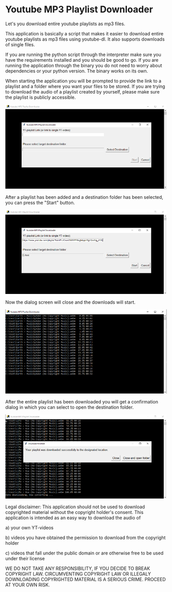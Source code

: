 # Youtube MP3 Playlist Downloader
Let's you download entire youtube playlists as mp3 files.

This application is basically a script that makes it easier to download entire youtube playlists as mp3 files using youtube-dl. It also supports downloads of single files.

If you are running the python script through the interpreter make sure you have the requirements installed and you should be good to go. If you are running the application through the binary you do not need to worry about dependencies or your python version. The binary works on its own.

When starting the application you will be prompted to provide the link to a playlist and a folder where you want your files to be stored. If you are trying to download the audio of a playlist created by yourself, please make sure the playlist is publicly accessible.

![plot](./Screenshots/img.png)

After a playlist has been added and a destination folder has been selected, you can press the "Start" button.

![plot](./Screenshots/img_1.png)

Now the dialog screen will close and the downloads will start.

![plot](./Screenshots/img_2.png)

After the entire playlist has been downloaded you will get a confirmation dialog in which you can select to open the destination folder.

![plot](./Screenshots/img_3.png)



Legal disclaimer:
This application should not be used to download copyrighted material without the copyright holder's consent. 
This application is intended as an easy way to download the audio of

a) your own YT-videos

b) videos you have obtained the permission to download from the copyright holder

c) videos that fall under the public domain or are otherwise free to be used under their license

WE DO NOT TAKE ANY RESPONSIBILITY, IF YOU DECIDE TO BREAK COPYRIGHT LAW. CIRCUMVENTING COPYRIGHT LAW OR ILLEGALY DOWNLOADING COPYRIGHTED MATERIAL IS A SERIOUS CRIME. PROCEED AT YOUR OWN RISK.

